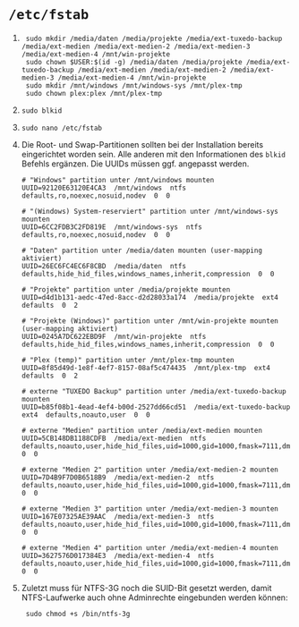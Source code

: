 # `/etc/fstab`

1.      sudo mkdir /media/daten /media/projekte /media/ext-tuxedo-backup /media/ext-medien /media/ext-medien-2 /media/ext-medien-3 /media/ext-medien-4 /mnt/win-projekte
        sudo chown $USER:$(id -g) /media/daten /media/projekte /media/ext-tuxedo-backup /media/ext-medien /media/ext-medien-2 /media/ext-medien-3 /media/ext-medien-4 /mnt/win-projekte
        sudo mkdir /mnt/windows /mnt/windows-sys /mnt/plex-tmp
        sudo chown plex:plex /mnt/plex-tmp
2.  `sudo blkid`
3.  `sudo nano /etc/fstab`
4.  Die Root- und Swap-Partitionen sollten bei der Installation bereits eingerichtet worden sein.
    Alle anderen mit den Informationen des `blkid` Befehls ergänzen. Die UUIDs müssen ggf. angepasst werden.

        # "Windows" partition unter /mnt/windows mounten
        UUID=92120E63120E4CA3  /mnt/windows  ntfs  defaults,ro,noexec,nosuid,nodev  0  0

        # "(Windows) System-reserviert" partition unter /mnt/windows-sys mounten
        UUID=6CC2FDB3C2FD819E  /mnt/windows-sys  ntfs  defaults,ro,noexec,nosuid,nodev  0  0

        # "Daten" partition unter /media/daten mounten (user-mapping aktiviert)
        UUID=26EC6FC4EC6F8CBD  /media/daten  ntfs  defaults,hide_hid_files,windows_names,inherit,compression  0  0

        # "Projekte" partition unter /media/projekte mounten
        UUID=d4d1b131-aedc-47ed-8acc-d2d28033a174  /media/projekte  ext4  defaults  0  2

        # "Projekte (Windows)" partition unter /mnt/win-projekte mounten (user-mapping aktiviert)
        UUID=0245A7DC622EBD9F  /mnt/win-projekte  ntfs  defaults,hide_hid_files,windows_names,inherit,compression  0  0

        # "Plex (temp)" partition unter /mnt/plex-tmp mounten
        UUID=8f85d49d-1e8f-4ef7-8157-08af5c474435  /mnt/plex-tmp  ext4  defaults  0  2

        # externe "TUXEDO Backup" partition unter /media/ext-tuxedo-backup mounten
        UUID=b85f08b1-4ead-4ef4-b00d-2527dd66cd51  /media/ext-tuxedo-backup  ext4  defaults,noauto,user  0  0

        # externe "Medien" partition unter /media/ext-medien mounten
        UUID=5CB148DB1188CDFB  /media/ext-medien  ntfs  defaults,noauto,user,hide_hid_files,uid=1000,gid=1000,fmask=7111,dmask=7000  0  0

        # externe "Medien 2" partition unter /media/ext-medien-2 mounten
        UUID=7D4B9F7D0B6518B9  /media/ext-medien-2  ntfs  defaults,noauto,user,hide_hid_files,uid=1000,gid=1000,fmask=7111,dmask=7000  0  0

        # externe "Medien 3" partition unter /media/ext-medien-3 mounten
        UUID=167E07325AE39AAC  /media/ext-medien-3  ntfs  defaults,noauto,user,hide_hid_files,uid=1000,gid=1000,fmask=7111,dmask=7000  0  0

        # externe "Medien 4" partition unter /media/ext-medien-4 mounten
        UUID=3627576D017384E3  /media/ext-medien-4  ntfs  defaults,noauto,user,hide_hid_files,uid=1000,gid=1000,fmask=7111,dmask=7000  0  0
5. Zuletzt muss für NTFS-3G noch die SUID-Bit gesetzt werden, damit NTFS-Laufwerke auch ohne Adminrechte eingebunden werden können:

        sudo chmod +s /bin/ntfs-3g
